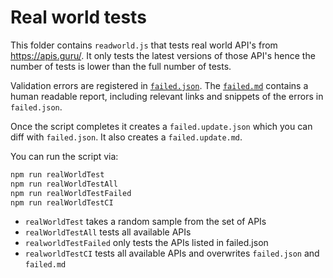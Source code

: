 # Real world tests

This folder contains `readworld.js` that tests real world API's from https://apis.guru/.
It only tests the latest versions of those API's hence the number of tests is lower than the full number of tests.

Validation errors are registered in [`failed.json`](failed.json). The [`failed.md`](failed.md) contains a human readable report, including relevant links and snippets of the errors in `failed.json`.

Once the script completes it creates a `failed.update.json` which you can diff with `failed.json`.
It also creates a `failed.update.md`.

You can run the script via:

```bash
npm run realWorldTest
npm run realWorldTestAll
npm run realWorldTestFailed
npm run realWorldTestCI
```

-   `realWorldTest` takes a random sample from the set of APIs
-   `realWorldTestAll` tests all available APIs
-   `realworldTestFailed` only tests the APIs listed in failed.json
-   `realworldTestCI` tests all available APIs and overwrites `failed.json` and `failed.md`
